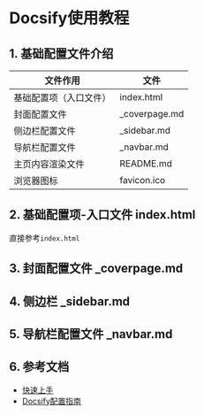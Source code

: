 # Docsify使用教程

## 1. 基础配置文件介绍
| 文件作用        | 文件             |
|-------------|----------------|
| 基础配置项（入口文件） | index.html     |
| 封面配置文件      | _coverpage.md  |
| 侧边栏配置文件     | _sidebar.md    |
| 导航栏配置文件     | _navbar.md     |
| 主页内容渲染文件    | README.md      |
| 浏览器图标       | favicon.ico    |

## 2. 基础配置项-入口文件 index.html
直接参考`index.html`

## 3. 封面配置文件 _coverpage.md

## 4. 侧边栏 _sidebar.md

## 5. 导航栏配置文件 _navbar.md

## 6. 参考文档
  * [快速上手](https://www.cnblogs.com/Can-daydayup/p/15413267.html)
  * [Docsify配置指南](https://docsify.js.org/#/zh-cn/)
